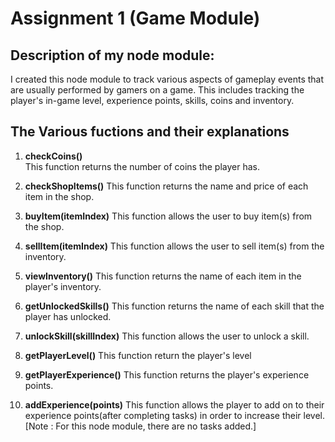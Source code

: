 # Assignment 1 (Game Module)

## Description of my node module: 
I created this node module to track various aspects of gameplay events that are usually performed by gamers on a game. This includes tracking the player's in-game level, experience points, skills, coins and inventory. 

## The Various fuctions and their explanations
1. **checkCoins()**     
    This function returns the number of coins the player has.


2. **checkShopItems()**
    This function returns the name and price of each item in the shop.

3. **buyItem(itemIndex)**
    This function allows the user to buy item(s) from the shop.

4. **sellItem(itemIndex)**
    This function allows the user to sell item(s) from the inventory.

5. **viewInventory()**
    This function returns the name of each item in the player's inventory.

6. **getUnlockedSkills()**
    This function returns the name of each skill that the player has unlocked.

7. **unlockSkill(skillIndex)**
    This function allows the user to unlock a skill.

8. **getPlayerLevel()**
    This function return the player's level

9. **getPlayerExperience()**
    This function returns the player's experience points.

10. **addExperience(points)**
    This function allows the player to add on to their experience points(after completing tasks) in order to increase their level. [Note : For this node module, there are no tasks added.]


